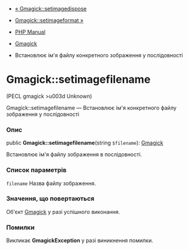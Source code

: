 - [« Gmagick::setimagedispose](gmagick.setimagedispose.md)
- [Gmagick::setimageformat »](gmagick.setimageformat.md)

- [PHP Manual](index.md)
- [Gmagick](class.gmagick.md)
- Встановлює ім'я файлу конкретного зображення у послідовності

# Gmagick::setimagefilename

(PECL gmagick \>u003d Unknown)

Gmagick::setimagefilename — Встановлює ім'я конкретного файлу
зображення у послідовності

### Опис

public **Gmagick::setimagefilename**(string `$filename`):
[Gmagick](class.gmagick.md)

Встановлює ім'я файлу зображення в послідовності.

### Список параметрів

`filename`
Назва файлу зображення.

### Значення, що повертаються

Об'єкт [Gmagick](class.gmagick.md) у разі успішного виконання.

### Помилки

Викликає **GmagickException** у разі виникнення помилки.
